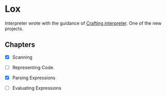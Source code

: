 # Lox  

Interpreter wrote with the guidance of [Crafting interpreter](https://craftinginterpreters.com/). One of the new projects.


## Chapters  
- [x] Scanning
- [ ] Representing Code. 
- [x] Parsing Expressions
- [ ] Evaluating Expressions

